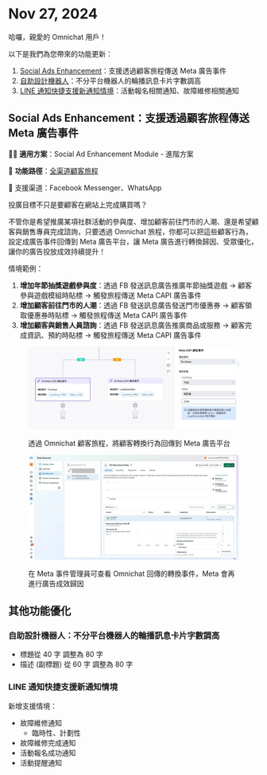 # Nov 27, 2024

哈囉，親愛的 Omnichat 用戶！

以下是我們為您帶來的功能更新：

1. [Social Ads Enhancement](nov-27-2024.md#social-ads-enhancement-zhi-yuan-tou-guo-gu-kelcheng-chuan-song-meta-guang-gao-shi-jian)：支援透過顧客旅程傳送 Meta 廣告事件
2. [自助設計機器人](nov-27-2024.md#zi-zhu-she-ji-ji-qi-ren-bu-fen-ping-tai-ji-qi-ren-de-lun-bo-xun-xi-ka-pian-zi-shu-diao-gao)：不分平台機器人的輪播訊息卡片字數調高
3. [LINE 通知快捷支援新通知情境](nov-27-2024.md#social-ads-enhancement-zhi-yuan-tou-guo-gu-kelcheng-chuan-song-meta-guang-gao-shi-jian)：活動報名相關通知、故障維修相關通知

## Social Ads Enhancement：支援透過顧客旅程傳送 Meta 廣告事件

🙌🏻 **適用方案**：Social Ad Enhancement Module - 進階方案

📍 **功能路徑**：[全渠道顧客旅程](https://console.omnichat.ai/customer-journey)

💬 支援渠道：Facebook Messenger、WhatsApp

投廣目標不只是要顧客在網站上完成購買嗎？

不管你是希望推廣某項社群活動的參與度、增加顧客前往門市的人潮、還是希望顧客與銷售專員完成諮詢，只要透過 Omnichat 旅程，你都可以把這些顧客行為，設定成廣告事件回傳到 Meta 廣告平台，讓 Meta 廣告進行轉換歸因、受眾優化，讓你的廣告投放成效持續提升！

情境範例：

1. **增加年節抽獎遊戲參與度**：透過 FB 發送訊息廣告推廣年節抽獎遊戲 → 顧客參與遊戲模組時貼標 → 觸發旅程傳送 Meta CAPI 廣告事件
2. **增加顧客前往門市的人潮**：透過 FB 發送訊息廣告發送門市優惠券 → 顧客領取優惠券時貼標 → 觸發旅程傳送 Meta CAPI 廣告事件
3. **增加顧客與銷售人員諮詢**：透過 FB 發送訊息廣告推廣商品或服務 → 顧客完成資訊、預約時貼標 → 觸發旅程傳送 Meta CAPI 廣告事件

<figure><img src="../.gitbook/assets/image (56).png" alt=""><figcaption><p>透過 Omnichat 顧客旅程，將顧客轉換行為回傳到 Meta 廣告平台</p></figcaption></figure>

<figure><img src="../.gitbook/assets/image (58).png" alt=""><figcaption><p>在 Meta 事件管理員可查看 Omnichat 回傳的轉換事件，Meta 會再進行廣告成效歸因</p></figcaption></figure>

## 其他功能優化

### **自助設計機器人：不分平台機器人的輪播訊息卡片字數調高**

* 標題從 40 字 調整為 80 字
* 描述 (副標題) 從 60 字 調整為 80 字

### **LINE 通知快捷支援新通知情境**

新增支援情境：

* 故障維修通知
  * 臨時性、計劃性
* 故障維修完成通知
* 活動報名成功通知
* 活動提醒通知
